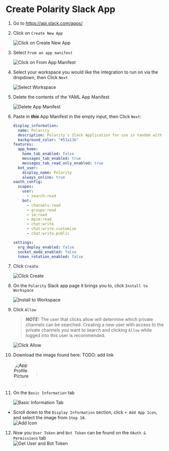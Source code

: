 # Create Polarity Slack App

1. Go to https://api.slack.com/apps/
2. Click on `Create New App` 
    <div>
      <img alt="Click on Create New App" src="./assets/click-on-create-new-app.png">
    </div>

3. Select `From an app manifest`
    <div>
      <img alt="Click on From App Manifest" src="./assets/click-from-an-app-manifest.png">
    </div>

4. Select your workspace you would like the integration to run on via the dropdown, then Click `Next`
    <div>
      <img alt="Select Workspace" src="./assets/select-workspace-from-dropdown.png">
    </div>

5. Delete the contents of the YAML App Manifest
    <div>
      <img alt="Delete App Manifest" src="./assets/delete-app-manifest.png">
    </div>

6. Paste in ***this*** App Manifest in the empty input, then Click `Next`:
    ```yaml
    display_information:
      name: Polarity
      description: Polarity's Slack Application for use in tandem with our Polarity Slack Integration.
      background_color: "#53a13b"
    features:
      app_home:
        home_tab_enabled: false
        messages_tab_enabled: true
        messages_tab_read_only_enabled: true
      bot_user:
        display_name: Polarity
        always_online: true
    oauth_config:
      scopes:
        user:
          - search:read
        bot:
          - channels:read
          - groups:read
          - im:read
          - mpim:read
          - chat:write
          - chat:write.customize
          - chat:write.public

    settings:
      org_deploy_enabled: false
      socket_mode_enabled: false
      token_rotation_enabled: false
    ```

7. Click `Create`
    <div>
      <img alt="Click Create" src="./assets/click-create.png">
    </div>

8. On the `Polarity` Slack app page it brings you to, click `Install to Workspace`
    <div>
      <img alt="Install to Workspace" src="./assets/install-to-workspace.png">
    </div>

9. Click `Allow`
    > ***NOTE:*** The user that clicks allow will determine which private channels can be searched. Creating a new user with access to the private channels you want to search and clicking `Allow` while logged into this user is recommended.
    <div>
      <img alt="Click Allow" src="./assets/click-allow.png">
    </div>

10. Download the image found here: TODO: add link
    <div>
      <img width="75"style="border-radius: 49%" alt="App Profile Picture" src="./assets/app-profile-picture.png">
    </div>
    
11. On the `Basic Information` tab
    <div>
      <img alt="Basic Information Tab" src="./assets/basic-info-tab.png">
    </div>
- Scroll down to the `Display Information` section, click `+ Add App Icon`, and select the image from `Step 10`.
    <div>
      <img alt="Add Icon" src="./assets/add-icon.png">
    </div>

12.  Now you `User Token` and `Bot Token` can be found on the `OAuth & Permissions` tab
    <div>
      <img alt="Get User and Bot Token" src="./assets/get-tokens.png">
    </div>